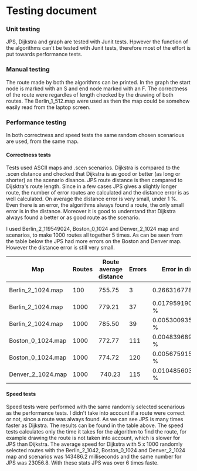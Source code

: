 
# Testing document

### Unit testing
JPS, Dijkstra and graph are tested with Junit tests. Hpwever the function of the algorithms can't be tested with Junit tests, therefore most of the effort is put towards performance tests. 

### Manual testing
The route made by both the algorithms can be printed. In the graph the start node is marked with an S and end node marked with an F.
The correctness of the route were regardles of length checked by the drawing of both routes. The Berlin_1_512.map were used as then the map could be somehow easily read from the laptop screen. 

### Performance testing
In both correctness and speed tests the same random chosen scenarious are used, from the same map. 

#### Correctness tests
Tests used ASCII maps and .scen scenarios. Dijkstra is compared to the .scen distance and checked that Dijkstra is as good or better (as long or shorter) as the scenario disance. JPS route distance is then compared to Dijsktra's route length. Since in a few cases JPS gives a slightly longer route, the  number of error routes are calculated and the distance error is as well calculated. On average the distance error is very small, under 1 %. Even there is an error, the algorithms always found a route, the only small error is in the distance. Moreover it is good to understand that Dijkstra always found a better or as good route as the scenario. 

I used Berlin_2_119549024, Boston_0_1024 and Denver_2_1024 map and scenarios, to make 1000 routes all together 5 times. As can be seen from the table below the JPS had more errors on the Boston and Denver map. However the distance error is still very small.  


Map | Routes | Route average distance | Errors | Error in distance % | Error % | Dijkstra speed | JPS speed
---|----|----|------|------|----|----|-----
Berlin_2_1024.map | 100 | 755.75 | 3 | 0.2663167786077694 % | 3.0 % | 13774 | 1876
Berlin_2_1024.map | 1000 | 779.21 | 37 | 0.017959190201509205 % | 3.70 % | 144456 | 19549
Berlin_2_1024.map | 1000 | 785.50 | 39 | 0.005300935231815758 % | 3.90 %| 148722 | 19646
Boston_0_1024.map | 1000 | 772.77 | 111 | 0.004839689750724404 % | 11.1 % | 178648 | 22924
Boston_0_1024.map | 1000 | 774.72 | 120 | 0.005675915302972429 % | 12.0 % | 185963 | 27152
Denver_2_1024.map | 1000 | 740.23 | 115 | 0.010485603505400976 % | 11.5 % | 193642 | 26013


#### Speed tests
Speed tests were performed with the same randomly selected scenarious as the performance tests. I didn't take into account if a route were correct or not, since a route was always found. As we can see JPS is many times faster as Dijkstra. The results can be found in the table above. The speed tests calculates only the time it takes for the algorithm to find the route, for example drawing the route is not taken into account, which is slower for JPS than Dijkstra. The average speed for Dijkstra with 5 x 1000 randomly selected routes with the Berlin_2_1042, Boston_0_1024 and Denver_2_1024 map and scenarios was 143486.2 milliseconds and the same number for JPS was 23056.8. With these stats JPS was over 6 times faste. 

